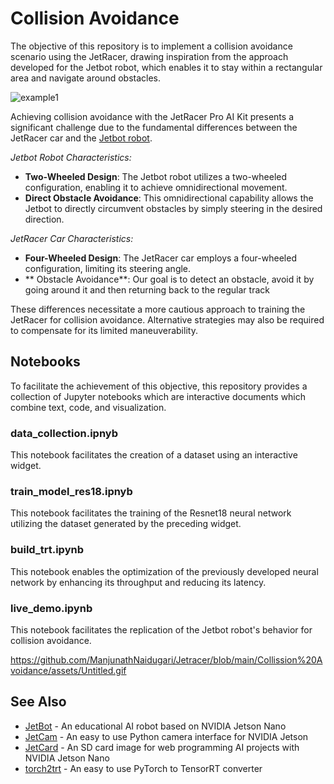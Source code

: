 # Collision Avoidance

The objective of this repository is to implement a collision avoidance scenario using the JetRacer, drawing inspiration from the approach developed for the Jetbot robot, which enables it to stay within a rectangular area and navigate around obstacles.

![example1](https://github.com/chentyra/jetracer-CollisionAvoidance/assets/68944703/055e61a2-cb15-43c5-a609-035c3ba8e9b4)

Achieving collision avoidance with the JetRacer Pro AI Kit presents a significant challenge due to the fundamental differences between the JetRacer car and the [Jetbot robot](https://www.waveshare.com/jetbot-2gb-ai-kit.htm).

*Jetbot Robot Characteristics:*

- **Two-Wheeled Design**: The Jetbot robot utilizes a two-wheeled configuration, enabling it to achieve omnidirectional movement.
- **Direct Obstacle Avoidance**: This omnidirectional capability allows the Jetbot to directly circumvent obstacles by simply steering in the desired direction.

*JetRacer Car Characteristics:*

- **Four-Wheeled Design**: The JetRacer car employs a four-wheeled configuration, limiting its steering angle.
- ** Obstacle Avoidance**: Our goal is to detect an obstacle, avoid it by going around it and then returning back to the regular track​

These differences necessitate a more cautious approach to training the JetRacer for collision avoidance. Alternative strategies may also be required to compensate for its limited maneuverability.

## Notebooks

To facilitate the achievement of this objective, this repository provides a collection of Jupyter notebooks which are interactive documents which combine text, code, and visualization.

### data_collection.ipnyb
This notebook facilitates the creation of a dataset using an interactive widget.


### train_model_res18.ipnyb
This notebook facilitates the training of the Resnet18 neural network utilizing the dataset generated by the preceding widget.

### build_trt.ipynb
This notebook enables the optimization of the previously developed neural network by enhancing its throughput and reducing its latency.

### live_demo.ipynb
This notebook facilitates the replication of the Jetbot robot's behavior for collision avoidance.

https://github.com/ManjunathNaidugari/Jetracer/blob/main/Collission%20Avoidance/assets/Untitled.gif

## See Also
- [JetBot](https://github.com/NVIDIA-AI-IOT/jetbot) - An educational AI robot based on NVIDIA Jetson Nano
- [JetCam](https://github.com/NVIDIA-AI-IOT/jetcam) - An easy to use Python camera interface for NVIDIA Jetson
- [JetCard](https://github.com/NVIDIA-AI-IOT/jetcard) - An SD card image for web programming AI projects with NVIDIA Jetson Nano
- [torch2trt](https://github.com/NVIDIA-AI-IOT/torch2trt) - An easy to use PyTorch to TensorRT converter